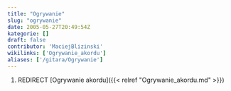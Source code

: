 ```yaml
---
title: "Ogrywanie"
slug: "ogrywanie"
date: 2005-05-27T20:49:54Z
kategorie: []
draft: false
contributor: 'MaciejBlizinski'
wikilinks: ['Ogrywanie_akordu']
aliases: ['/gitara/Ogrywanie']
---
```

1.  REDIRECT [Ogrywanie akordu]({{< relref "Ogrywanie_akordu.md" >}})